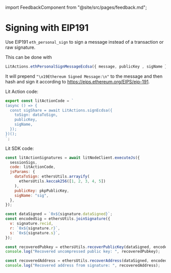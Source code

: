 import FeedbackComponent from "@site/src/pages/feedback.md";

# Signing with EIP191

Use EIP191 `eth_personal_sign` to sign a message instead of a transaction or raw signature.

This can be done with

```js
LitActions.ethPersonalSignMessageEcdsa({ message, publicKey , sigName }); 
```

It will prepend `"\x19Ethereum Signed Message:\n"` to the message and then hash and sign it according to https://eips.ethereum.org/EIPS/eip-191.

Lit Action code:

```js
export const litActionCode = `
(async () => {
  const sigShare = await LitActions.signEcdsa({
    toSign: dataToSign,
    publicKey,
    sigName,
  });
})();
`;
```

Lit SDK code:

```js
const litActionSignatures = await litNodeClient.executeJs({
  sessionSigs,
  code: litActionCode,
  jsParams: {
    dataToSign: ethersUtils.arrayify(
      ethersUtils.keccak256([1, 2, 3, 4, 5])
    ),
    publicKey: pkpPublicKey,
    sigName: "sig",
  },
});

const dataSigned = `0x${signature.dataSigned}`;
const encodedSig = ethersUtils.joinSignature({
  v: signature.recid,
  r: `0x${signature.r}`,
  s: `0x${signature.s}`,
});

const recoveredPubkey = ethersUtils.recoverPublicKey(dataSigned, encodedSig);
console.log("Recovered uncompressed public key: ", recoveredPubkey);

const recoveredAddress = ethersUtils.recoverAddress(dataSigned, encodedSig);
console.log("Recovered address from signature: ", recoveredAddress);
```

<FeedbackComponent/>
